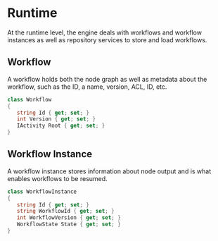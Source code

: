 # Runtime

At the runtime level, the engine deals with workflows and workflow instances as well as repository services to store and load workflows.

## Workflow

A workflow holds both the node graph as well as metadata about the workflow, such as the ID, a name, version, ACL, ID, etc.

```csharp
class Workflow
{
   string Id { get; set; }
   int Version { get; set; }
   IActivity Root { get; set; }
}
```

## Workflow Instance

A workflow instance stores information about node output and is what enables workflows to be resumed.

```csharp
class WorkflowInstance
{
   string Id { get; set; }
   string WorkflowId { get; set; }
   int WorkflowVersion { get; set; }
   WorkflowState State { get; set; }
}
```